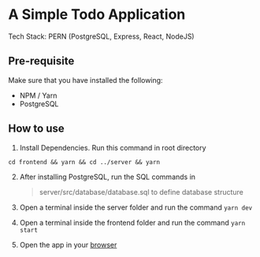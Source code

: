 # A Simple Todo Application

Tech Stack: PERN (PostgreSQL, Express, React, NodeJS)

## Pre-requisite

Make sure that you have installed the following:

- NPM / Yarn
- PostgreSQL

## How to use

1. Install Dependencies. Run this command in root directory

`cd frontend && yarn && cd ../server && yarn`

2. After installing PostgreSQL, run the SQL commands in

   > server/src/database/database.sql
   > to define database structure

3. Open a terminal inside the server folder and run the command
   `yarn dev`

4. Open a terminal inside the frontend folder and run the command
   `yarn start`

5. Open the app in your [browser](http://localhost:3000)
